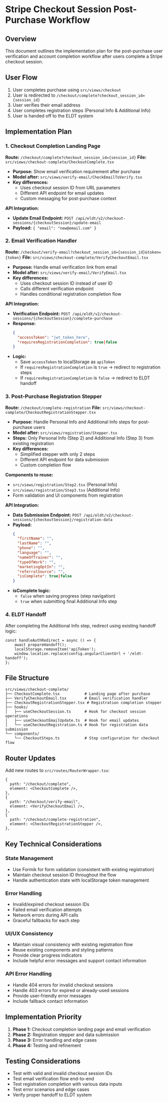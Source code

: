 # Stripe Checkout Session Post-Purchase Workflow

## Overview
This document outlines the implementation plan for the post-purchase user verification and account completion workflow after users complete a Stripe checkout session.

## User Flow
1. User completes purchase using `src/views/checkout`
2. User is redirected to `/checkout/complete?checkout_session_id={session_id}`
3. User verifies their email address
4. User completes registration steps (Personal Info & Additional Info)
5. User is handed off to the ELDT system

## Implementation Plan

### 1. Checkout Completion Landing Page
**Route:** `/checkout/complete?checkout_session_id={session_id}`
**File:** `src/views/checkout-complete/CheckoutComplete.tsx`

- **Purpose:** Show email verification requirement after purchase
- **Model after:** `src/views/verify-email/CheckEmailToVerify.tsx`
- **Key differences:**
  - Uses checkout session ID from URL parameters
  - Different API endpoint for email updates
  - Custom messaging for post-purchase context

**API Integration:**
- **Update Email Endpoint:** `POST /api/eldt/v2/checkout-sessions/{checkoutSession}/update-email`
- **Payload:** `{ "email": "new@email.com" }`

### 2. Email Verification Handler
**Route:** `/checkout/verify-email?checkout_session_id={session_id}&token={token}`
**File:** `src/views/checkout-complete/VerifyCheckoutEmail.tsx`

- **Purpose:** Handle email verification link from email
- **Model after:** `src/views/verify-email/VerifyEmail.tsx`
- **Key differences:**
  - Uses checkout session ID instead of user ID
  - Calls different verification endpoint
  - Handles conditional registration completion flow

**API Integration:**
- **Verification Endpoint:** `POST /api/eldt/v2/checkout-sessions/{checkoutSession}/complete-purchase`
- **Response:**
  ```json
  {
    "accessToken": "jwt_token_here",
    "requiresRegistrationCompletion": true|false
  }
  ```
- **Logic:**
  - Save `accessToken` to localStorage as `apiToken`
  - If `requiresRegistrationCompletion` is `true` → redirect to registration steps
  - If `requiresRegistrationCompletion` is `false` → redirect to ELDT handoff

### 3. Post-Purchase Registration Stepper
**Route:** `/checkout/complete-registration`
**File:** `src/views/checkout-complete/CheckoutRegistrationStepper.tsx`

- **Purpose:** Handle Personal Info and Additional Info steps for post-purchase users
- **Model after:** `src/views/registration/Stepper.tsx`
- **Steps:** Only Personal Info (Step 2) and Additional Info (Step 3) from existing registration
- **Key differences:**
  - Simplified stepper with only 2 steps
  - Different API endpoint for data submission
  - Custom completion flow

**Components to reuse:**
- `src/views/registration/Step2.tsx` (Personal Info)
- `src/views/registration/Step3.tsx` (Additional Info)
- Form validation and UI components from registration

**API Integration:**
- **Data Submission Endpoint:** `POST /api/eldt/v2/checkout-sessions/{checkoutSession}/registration-data`
- **Payload:**
  ```json
  {
    "firstName": "",
    "lastName": "",
    "phone": "",
    "language": "",
    "nameOfTrainer": "",
    "typeOfWork": "",
    "marketingOptIn": "",
    "referralSource": "",
    "isComplete": true|false
  }
  ```
- **isComplete logic:**
  - `false` when saving progress (step navigation)
  - `true` when submitting final Additional Info step

### 4. ELDT Handoff
After completing the Additional Info step, redirect using existing handoff logic:
```tsx
const handleAuthRedirect = async () => {
    await prepareHandoff();
    localStorage.removeItem('apiToken');
    window.location.replace(config.angularClientUrl + '/eldt-handoff');
};
```

## File Structure
```
src/views/checkout-complete/
├── CheckoutComplete.tsx           # Landing page after purchase
├── VerifyCheckoutEmail.tsx        # Email verification handler
├── CheckoutRegistrationStepper.tsx # Registration completion stepper
├── hooks/
│   ├── useCheckoutSession.ts      # Hook for checkout session operations
│   ├── useCheckoutEmailUpdate.ts  # Hook for email updates
│   └── useCheckoutRegistration.ts # Hook for registration data submission
└── components/
    └── CheckoutSteps.ts           # Step configuration for checkout flow
```

## Router Updates
Add new routes to `src/routes/RouterWrapper.tsx`:
```tsx
{
  path: "/checkout/complete",
  element: <CheckoutComplete />,
},
{
  path: "/checkout/verify-email", 
  element: <VerifyCheckoutEmail />,
},
{
  path: "/checkout/complete-registration",
  element: <CheckoutRegistrationStepper />,
},
```

## Key Technical Considerations

### State Management
- Use Formik for form validation (consistent with existing registration)
- Maintain checkout session ID throughout the flow
- Handle authentication state with localStorage token management

### Error Handling
- Invalid/expired checkout session IDs
- Failed email verification attempts
- Network errors during API calls
- Graceful fallbacks for each step

### UI/UX Consistency
- Maintain visual consistency with existing registration flow
- Reuse existing components and styling patterns
- Provide clear progress indicators
- Include helpful error messages and support contact information

### API Error Handling
- Handle 404 errors for invalid checkout sessions
- Handle 403 errors for expired or already-used sessions
- Provide user-friendly error messages
- Include fallback contact information

## Implementation Priority
1. **Phase 1:** Checkout completion landing page and email verification
2. **Phase 2:** Registration stepper and data submission
3. **Phase 3:** Error handling and edge cases
4. **Phase 4:** Testing and refinement

## Testing Considerations
- Test with valid and invalid checkout session IDs
- Test email verification flow end-to-end
- Test registration completion with various data inputs
- Test error scenarios and edge cases
- Verify proper handoff to ELDT system